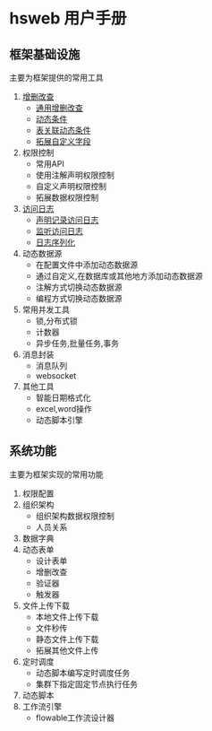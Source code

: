 # hsweb 用户手册

## 框架基础设施
主要为框架提供的常用工具
1. [增删改查](crud)
    * [通用增删改查](crud#通用增删改查)
    * [动态条件](crud#动态条件)
    * [表关联动态条件](crud#表关联)
    * [拓展自定义字段](crud/custom-field.md)
2. 权限控制
    * 常用API
    * 使用注解声明权限控制
    * 自定义声明权限控制
    * 拓展数据权限控制
3. [访问日志](logging)
    * [声明记录访问日志](logging#声明记录访问日志)
    * [监听访问日志](logging#监听访问日志)
    * [日志序列化](logging#日志序列化)
4. 动态数据源
    * 在配置文件中添加动态数据源
    * 通过自定义,在数据库或其他地方添加动态数据源
    * 注解方式切换动态数据源
    * 编程方式切换动态数据源
5. 常用并发工具
    * 锁,分布式锁
    * 计数器
    * 异步任务,批量任务,事务
6. 消息封装
    * 消息队列
    * websocket
7. 其他工具
    * 智能日期格式化
    * excel,word操作
    * 动态脚本引擎

## 系统功能
主要为框架实现的常用功能
1. 权限配置
2. 组织架构
    * 组织架构数据权限控制
    * 人员关系
3. 数据字典
4. 动态表单
   * 设计表单
   * 增删改查
   * 验证器
   * 触发器
5. 文件上传下载
    * 本地文件上传下载
    * 文件秒传
    * 静态文件上传下载
    * 拓展其他文件上传
6. 定时调度
    * 动态脚本编写定时调度任务
    * 集群下指定固定节点执行任务
7. 动态脚本
8. 工作流引擎
    * flowable工作流设计器

